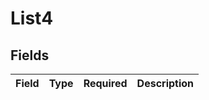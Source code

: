 # List4


## Fields

| Field       | Type        | Required    | Description |
| ----------- | ----------- | ----------- | ----------- |